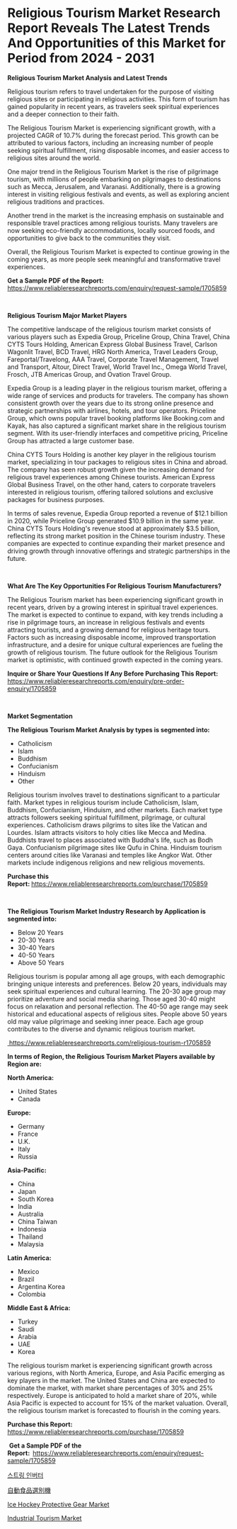 <p><h1>Religious Tourism Market Research Report Reveals The Latest Trends And Opportunities of this Market for Period from 2024 - 2031</h1></p><p><strong>Religious Tourism Market Analysis and Latest Trends</strong></p>
<p><p>Religious tourism refers to travel undertaken for the purpose of visiting religious sites or participating in religious activities. This form of tourism has gained popularity in recent years, as travelers seek spiritual experiences and a deeper connection to their faith.</p><p>The Religious Tourism Market is experiencing significant growth, with a projected CAGR of 10.7% during the forecast period. This growth can be attributed to various factors, including an increasing number of people seeking spiritual fulfillment, rising disposable incomes, and easier access to religious sites around the world.</p><p>One major trend in the Religious Tourism Market is the rise of pilgrimage tourism, with millions of people embarking on pilgrimages to destinations such as Mecca, Jerusalem, and Varanasi. Additionally, there is a growing interest in visiting religious festivals and events, as well as exploring ancient religious traditions and practices.</p><p>Another trend in the market is the increasing emphasis on sustainable and responsible travel practices among religious tourists. Many travelers are now seeking eco-friendly accommodations, locally sourced foods, and opportunities to give back to the communities they visit.</p><p>Overall, the Religious Tourism Market is expected to continue growing in the coming years, as more people seek meaningful and transformative travel experiences.</p></p>
<p><strong>Get a Sample PDF of the Report:&nbsp;</strong> <a href="https://www.reliableresearchreports.com/enquiry/request-sample/1705859">https://www.reliableresearchreports.com/enquiry/request-sample/1705859</a></p>
<p>&nbsp;</p>
<p><strong>Religious Tourism Major Market Players</strong></p>
<p><p>The competitive landscape of the religious tourism market consists of various players such as Expedia Group, Priceline Group, China Travel, China CYTS Tours Holding, American Express Global Business Travel, Carlson Wagonlit Travel, BCD Travel, HRG North America, Travel Leaders Group, Fareportal/Travelong, AAA Travel, Corporate Travel Management, Travel and Transport, Altour, Direct Travel, World Travel Inc., Omega World Travel, Frosch, JTB Americas Group, and Ovation Travel Group.</p><p>Expedia Group is a leading player in the religious tourism market, offering a wide range of services and products for travelers. The company has shown consistent growth over the years due to its strong online presence and strategic partnerships with airlines, hotels, and tour operators. Priceline Group, which owns popular travel booking platforms like Booking.com and Kayak, has also captured a significant market share in the religious tourism segment. With its user-friendly interfaces and competitive pricing, Priceline Group has attracted a large customer base.</p><p>China CYTS Tours Holding is another key player in the religious tourism market, specializing in tour packages to religious sites in China and abroad. The company has seen robust growth given the increasing demand for religious travel experiences among Chinese tourists. American Express Global Business Travel, on the other hand, caters to corporate travelers interested in religious tourism, offering tailored solutions and exclusive packages for business purposes.</p><p>In terms of sales revenue, Expedia Group reported a revenue of $12.1 billion in 2020, while Priceline Group generated $10.9 billion in the same year. China CYTS Tours Holding's revenue stood at approximately $3.5 billion, reflecting its strong market position in the Chinese tourism industry. These companies are expected to continue expanding their market presence and driving growth through innovative offerings and strategic partnerships in the future.</p></p>
<p>&nbsp;</p>
<p><strong>What Are The Key Opportunities For Religious Tourism Manufacturers?</strong></p>
<p><p>The Religious Tourism market has been experiencing significant growth in recent years, driven by a growing interest in spiritual travel experiences. The market is expected to continue to expand, with key trends including a rise in pilgrimage tours, an increase in religious festivals and events attracting tourists, and a growing demand for religious heritage tours. Factors such as increasing disposable income, improved transportation infrastructure, and a desire for unique cultural experiences are fueling the growth of religious tourism. The future outlook for the Religious Tourism market is optimistic, with continued growth expected in the coming years.</p></p>
<p><strong>Inquire or Share Your Questions If Any Before Purchasing This Report:</strong> <a href="https://www.reliableresearchreports.com/enquiry/pre-order-enquiry/1705859">https://www.reliableresearchreports.com/enquiry/pre-order-enquiry/1705859</a></p>
<p>&nbsp;</p>
<p><strong>Market Segmentation</strong></p>
<p><strong>The Religious Tourism Market Analysis by types is segmented into:</strong></p>
<p><ul><li>Catholicism</li><li>Islam</li><li>Buddhism</li><li>Confucianism</li><li>Hinduism</li><li>Other</li></ul></p>
<p><p>Religious tourism involves travel to destinations significant to a particular faith. Market types in religious tourism include Catholicism, Islam, Buddhism, Confucianism, Hinduism, and other markets. Each market type attracts followers seeking spiritual fulfillment, pilgrimage, or cultural experiences. Catholicism draws pilgrims to sites like the Vatican and Lourdes. Islam attracts visitors to holy cities like Mecca and Medina. Buddhists travel to places associated with Buddha's life, such as Bodh Gaya. Confucianism pilgrimage sites like Qufu in China. Hinduism tourism centers around cities like Varanasi and temples like Angkor Wat. Other markets include indigenous religions and new religious movements.</p></p>
<p><strong>Purchase this Report:&nbsp;</strong><a href="https://www.reliableresearchreports.com/purchase/1705859">https://www.reliableresearchreports.com/purchase/1705859</a></p>
<p>&nbsp;</p>
<p><strong>The Religious Tourism Market Industry Research by Application is segmented into:</strong></p>
<p><ul><li>Below 20 Years</li><li>20-30 Years</li><li>30-40 Years</li><li>40-50 Years</li><li>Above 50 Years</li></ul></p>
<p><p>Religious tourism is popular among all age groups, with each demographic bringing unique interests and preferences. Below 20 years, individuals may seek spiritual experiences and cultural learning. The 20-30 age group may prioritize adventure and social media sharing. Those aged 30-40 might focus on relaxation and personal reflection. The 40-50 age range may seek historical and educational aspects of religious sites. People above 50 years old may value pilgrimage and seeking inner peace. Each age group contributes to the diverse and dynamic religious tourism market.</p></p>
<p><a href="https://www.reliableresearchreports.com/religious-tourism-r1705859">&nbsp;https://www.reliableresearchreports.com/religious-tourism-r1705859</a></p>
<p><strong>In terms of Region, the Religious Tourism Market Players available by Region are:</strong></p>
<p>
    <p> <strong> North America: </strong>
        <ul>
            <li>United States</li>
            <li>Canada</li>
        </ul>
        </p> 
    <p> <strong> Europe: </strong>
        <ul>
            <li>Germany</li>
            <li>France</li>
            <li>U.K.</li>
            <li>Italy</li>
            <li>Russia</li>
        </ul>
        </p> 
    <p> <strong> Asia-Pacific: </strong>
        <ul>
            <li>China</li>
            <li>Japan</li>
            <li>South Korea</li>
            <li>India</li>
            <li>Australia</li>
            <li>China Taiwan</li>
            <li>Indonesia</li>
            <li>Thailand</li>
            <li>Malaysia</li>
        </ul>
        </p> 
    <p> <strong> Latin America: </strong>
        <ul>
            <li>Mexico</li>
            <li>Brazil</li>
            <li>Argentina Korea</li>
            <li>Colombia</li>
        </ul>
        </p> 
    <p> <strong> Middle East & Africa: </strong>
        <ul>
            <li>Turkey</li>
            <li>Saudi</li>
            <li>Arabia</li>
            <li>UAE</li>
            <li>Korea</li>
        </ul>
    </p>
    </p>
<p><p>The religious tourism market is experiencing significant growth across various regions, with North America, Europe, and Asia Pacific emerging as key players in the market. The United States and China are expected to dominate the market, with market share percentages of 30% and 25% respectively. Europe is anticipated to hold a market share of 20%, while Asia Pacific is expected to account for 15% of the market valuation. Overall, the religious tourism market is forecasted to flourish in the coming years.</p></p>
<p><strong>Purchase this Report: </strong><a href="https://www.reliableresearchreports.com/purchase/1705859">https://www.reliableresearchreports.com/purchase/1705859</a></p>
<p>&nbsp;<strong>Get a Sample PDF of the Report:&nbsp;&nbsp;</strong><a href="https://www.reliableresearchreports.com/enquiry/request-sample/1705859">https://www.reliableresearchreports.com/enquiry/request-sample/1705859</a></p>
<p><strong></strong></p>
<p><p><a href="https://github.com/jntpkh496620/Market-Research-Report-List-2/blob/main/661293459207.md">스트링 인버터</a></p><p><a href="https://github.com/mohamedbakry57/Market-Research-Report-List-3/blob/main/984347260507.md">自動食品選別機</a></p><p><a href="https://issuu.com/reportprime-2/docs/ice-hockey-protective-gear-market-size-2030.pptx">Ice Hockey Protective Gear Market</a></p><p><a href="https://github.com/NorbertYates/Market-Research-Report-List-5/blob/main/industrial-tourism-market.md">Industrial Tourism Market</a></p></p>